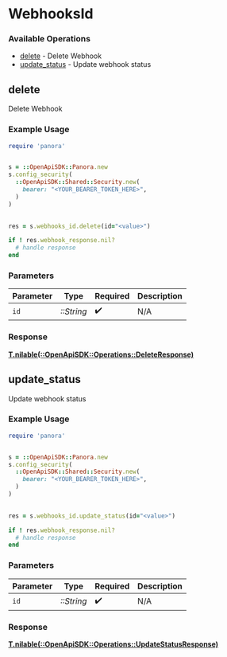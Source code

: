 # WebhooksId


### Available Operations

* [delete](#delete) - Delete Webhook
* [update_status](#update_status) - Update webhook status

## delete

Delete Webhook

### Example Usage

```ruby
require 'panora'


s = ::OpenApiSDK::Panora.new
s.config_security(
  ::OpenApiSDK::Shared::Security.new(
    bearer: "<YOUR_BEARER_TOKEN_HERE>",
  )
)

    
res = s.webhooks_id.delete(id="<value>")

if ! res.webhook_response.nil?
  # handle response
end

```

### Parameters

| Parameter          | Type               | Required           | Description        |
| ------------------ | ------------------ | ------------------ | ------------------ |
| `id`               | *::String*         | :heavy_check_mark: | N/A                |


### Response

**[T.nilable(::OpenApiSDK::Operations::DeleteResponse)](../../models/operations/deleteresponse.md)**


## update_status

Update webhook status

### Example Usage

```ruby
require 'panora'


s = ::OpenApiSDK::Panora.new
s.config_security(
  ::OpenApiSDK::Shared::Security.new(
    bearer: "<YOUR_BEARER_TOKEN_HERE>",
  )
)

    
res = s.webhooks_id.update_status(id="<value>")

if ! res.webhook_response.nil?
  # handle response
end

```

### Parameters

| Parameter          | Type               | Required           | Description        |
| ------------------ | ------------------ | ------------------ | ------------------ |
| `id`               | *::String*         | :heavy_check_mark: | N/A                |


### Response

**[T.nilable(::OpenApiSDK::Operations::UpdateStatusResponse)](../../models/operations/updatestatusresponse.md)**

